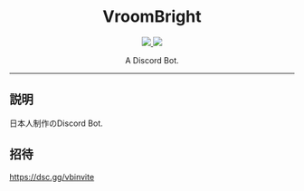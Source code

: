 <div align="center">
<h1>VroomBright</h1>

<a href="https://github.com/Aroko001/VroomBright/blob/main/LICENSE">
  <img src="https://img.shields.io/github/license/Aroko001/VroomBright" />
</a>
<a href="https://github.com/Aroko001/VroomBright/releases/tag/1.0.0">
  <img src="https://img.shields.io/badge/VroomBright-v1.0.0-blue" />
</a>

A Discord Bot.
  
</div>

---

## 説明
日本人制作のDiscord Bot.

## 招待
https://dsc.gg/vbinvite
